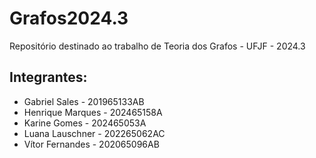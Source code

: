 # Grafos2024.3
Repositório destinado ao trabalho de Teoria dos Grafos - UFJF - 2024.3

## Integrantes:
- Gabriel Sales - 201965133AB
- Henrique Marques - 202465158A
- Karine Gomes - 202465053A
- Luana Lauschner - 202265062AC
- Vítor Fernandes - 202065096AB